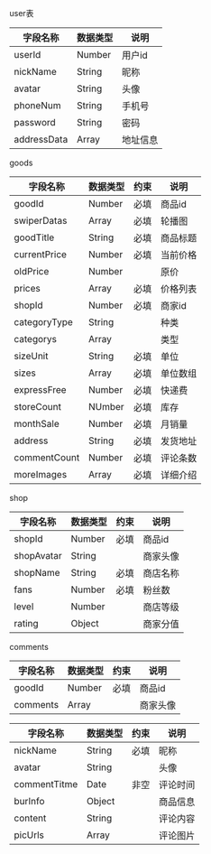 user表

| 字段名称    | 数据类型 | 说明     |
| ----------- | -------- | -------- |
| userId      | Number   | 用户id   |
| nickName    | String   | 昵称     |
| avatar      | String   | 头像     |
| phoneNum    | String   | 手机号   |
| password    | String   | 密码     |
| addressData | Array    | 地址信息 |

goods

| 字段名称     | 数据类型 | 约束 | 说明     |
| ------------ | -------- | ---- | -------- |
| goodId       | Number   | 必填 | 商品id   |
| swiperDatas  | Array    | 必填 | 轮播图   |
| goodTitle    | String   | 必填 | 商品标题 |
| currentPrice | Number   | 必填 | 当前价格 |
| oldPrice     | Number   |      | 原价     |
| prices       | Array    | 必填 | 价格列表 |
| shopId       | Number   | 必填 | 商家id   |
| categoryType | String   |      | 种类     |
| categorys    | Array    |      | 类型     |
| sizeUnit     | String   | 必填 | 单位     |
| sizes        | Array    | 必填 | 单位数组 |
| expressFree  | Number   | 必填 | 快递费   |
| storeCount   | NUmber   | 必填 | 库存     |
| monthSale    | Number   | 必填 | 月销量   |
| address      | String   | 必填 | 发货地址 |
| commentCount | Number   | 必填 | 评论条数 |
| moreImages   | Array    | 必填 | 详细介绍 |

shop

| 字段名称   | 数据类型 | 约束 | 说明     |
| ---------- | -------- | ---- | -------- |
| shopId     | Number   | 必填 | 商品id   |
| shopAvatar | String   |      | 商家头像 |
| shopName   | String   | 必填 | 商店名称 |
| fans       | Number   | 必填 | 粉丝数   |
| level      | Number   |      | 商店等级 |
| rating     | Object   |      | 商家分值 |

comments

| 字段名称 | 数据类型 | 约束 | 说明     |
| -------- | -------- | ---- | -------- |
| goodId   | Number   | 必填 | 商品id   |
| comments | Array    |      | 商家头像 |

| 字段名称     | 数据类型 | 约束 | 说明     |
| ------------ | -------- | ---- | -------- |
| nickName     | String   | 必填 | 昵称     |
| avatar       | String   |      | 头像     |
| commentTitme | Date     | 非空 | 评论时间 |
| burInfo      | Object   |      | 商品信息 |
| content      | String   |      | 评论内容 |
| picUrls      | Array    |      | 评论图片 |